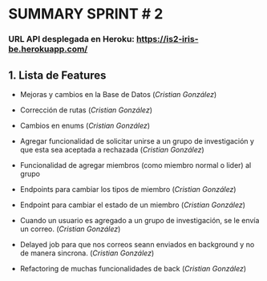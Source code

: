 # SUMMARY SPRINT # 2

### URL API desplegada en Heroku: https://is2-iris-be.herokuapp.com/

## 1. Lista de Features

- Mejoras y cambios en la Base de Datos (_Cristian González_)
- Corrección de rutas (_Cristian González_)
- Cambios en enums (_Cristian González_)
- Agregar funcionalidad de solicitar unirse a un grupo de investigación y que esta sea aceptada a rechazada (_Cristian González_)
- Funcionalidad de agregar miembros (como miembro normal o lider) al grupo
- Endpoints para cambiar los tipos de miembro (_Cristian González_)
- Endpoint para cambiar el estado de un miembro (_Cristian González_)
- Cuando un usuario es agregado a un grupo de investigación, se le envía un correo. (_Cristian González_)
- Delayed job para que nos correos seann enviados en background y no de manera sincrona. (_Cristian González_)
- Refactoring de muchas funcionalidades de back (_Cristian González_)


  ​